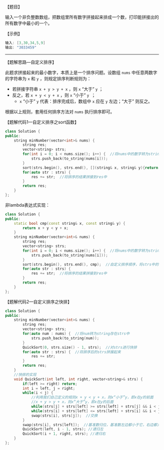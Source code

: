【题目】

输入一个非负整数数组，把数组里所有数字拼接起来排成一个数，打印能拼接出的所有数字中最小的一个。

【示例】

```c++
输入: [3,30,34,5,9]
输出: "3033459"
```

---

【题解思路—自定义排序】

此题求拼接起来的最小数字，本质上是一个排序问题。设数组 `nums` 中任意两数字的字符串为 `x` 和 `y` ，则规定排序判断规则为：

* 若拼接字符串 `x + y > y + x` ，则 `x` “大于” `y` ；
* 反之，若 `x + y < y + x` ，则 `x` “小于” `y `；
  * `x` “小于” `y` 代表：排序完成后，数组中 `x` 应在 `y` 左边；“大于” 则反之。

根据以上规则，套用任何排序方法对 `nums` 执行排序即可。

【题解代码1—自定义排序之sort函数】

```c++
class Solution {
public:
    string minNumber(vector<int>& nums) {
        string res;
        vector<string> strs;
        for(int i = 0; i < nums.size(); i++) {  //将nums中的数字转为string后存入strs中
            strs.push_back(to_string(nums[i]));
        }
        sort(strs.begin(), strs.end(), [](string& x, string& y){return x + y < y + x;});  //自定义排序顺序，将strs中的string进行排序，使用了lambda表达式，注意string重载了运算符，可以直接比较
        for(auto str : strs) {
            res += str;  //将排序的结果拼接到res中
        }
        return res;
    }
};
```

非lambda表达式实现：

```c++
class Solution {
public:
    static bool cmp(const string& x, const string& y) {
        return x + y < y + x;
    }
    string minNumber(vector<int>& nums) {
        string res;
        vector<string> strs;
        for(int i = 0; i < nums.size(); i++) {  //将nums中的数字转为string后存入strs中
            strs.push_back(to_string(nums[i]));
        }
        sort(strs.begin(), strs.end(), cmp);  //自定义排序顺序，将strs中的string进行排序
        for(auto str : strs) {
            res += str;  //将排序的结果拼接到res中
        }
        return res;
    }
};
```

【题解代码2—自定义排序之快排】

```c++
class Solution {
public:
    string minNumber(vector<int>& nums) {
        string res;
        vector<string> strs;
        for(auto num : nums) {  //将num转为string存在strs中
            strs.push_back(to_string(num));
        }
        QuickSort(0, strs.size() - 1, strs);  //对strs进行快排
        for(auto str : strs) {  //将排序后的strs拼接起来
            res += str;
        }
        return res;
    }
    //快排的实现
    void QuickSort(int left, int right, vector<string>& strs) {
        if(left >= right) return;
        int i = left, j = right;
        while(i < j) {
            //利用我们自己定义的规则x + y < y + x，则x“小于”y，即x在y的前面
            //x + y > y + x，则x“大于”y，即x在y的后面
            while(strs[j] + strs[left] >= strs[left] + strs[j] && i < j) j--;  //若strs[j]“大于”strs[left]，说明strs[j]在strs[left]的后面，则j左移，直到找到strs[j]在strs[left]左边
            while(strs[i] + strs[left] <= strs[left] + strs[i] && i < j) i++;  //同上，直到找到strs[i]在strs[left]的右边
            swap(strs[i], strs[j]);  //交换
        }
        swap(strs[i], strs[left]);  //基准数归位，基准数左边都小于它，右边都大于它
        QuickSort(left, i - 1, strs); //递归左
        QuickSort(i + 1, right, strs); //递归右
    }
};
```

